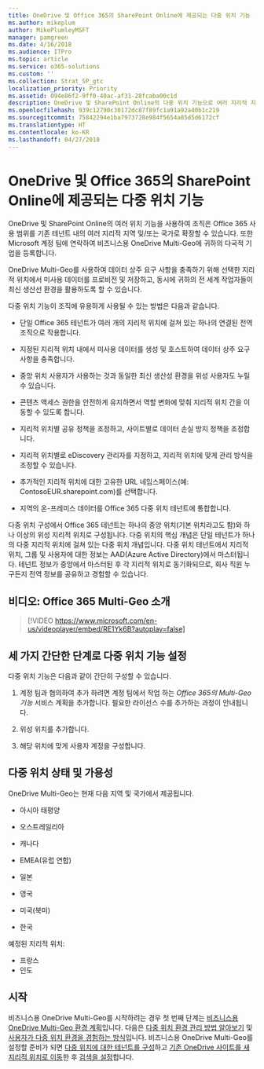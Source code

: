 ```yaml
---
title: OneDrive 및 Office 365의 SharePoint Online에 제공되는 다중 위치 기능
ms.author: mikeplum
author: MikePlumleyMSFT
manager: pamgreen
ms.date: 4/16/2018
ms.audience: ITPro
ms.topic: article
ms.service: o365-solutions
ms.custom: ''
ms.collection: Strat_SP_gtc
localization_priority: Priority
ms.assetid: 094e86f2-9ff0-40ac-af31-28fcaba00c1d
description: OneDrive 및 SharePoint Online의 다중 위치 기능으로 여러 지리적 지역으로 Office 365 범위를 확장합니다.
ms.openlocfilehash: 939c12790c30172dc87f89fc1a91a92a40b1c219
ms.sourcegitcommit: 75842294e1ba7973728e984f5654a85d5d6172cf
ms.translationtype: HT
ms.contentlocale: ko-KR
ms.lasthandoff: 04/27/2018
---
```

# <a name="multi-geo-capabilities-in-onedrive-and-sharepoint-online-in-office-365"></a>OneDrive 및 Office 365의 SharePoint Online에 제공되는 다중 위치 기능

OneDrive 및 SharePoint Online의 여러 위치 기능을 사용하여 조직은 Office 365 사용 범위를 기존 테넌트 내의 여러 지리적 지역 및/또는 국가로 확장할 수 있습니다. 또한 Microsoft 계정 팀에 연락하여 비즈니스용 OneDrive Multi-Geo에 귀하의 다국적 기업을 등록합니다.
  
OneDrive Multi-Geo를 사용하여 데이터 상주 요구 사항을 충족하기 위해 선택한 지리적 위치에서 미사용 데이터를 프로비전 및 저장하고, 동시에 귀하의 전 세계 작업자들이 최신 생산선 환경을 활용하도록 할 수 있습니다.
  
다중 위치 기능이 조직에 유용하게 사용될 수 있는 방법은 다음과 같습니다.
  
- 단일 Office 365 테넌트가 여러 개의 지리적 위치에 걸쳐 있는 하나의 연결된 전역 조직으로 작용합니다.
    
- 지정된 지리적 위치 내에서 미사용 데이터를 생성 및 호스트하여 데이터 상주 요구 사항을 충족합니다.
    
- 중앙 위치 사용자가 사용하는 것과 동일한 최신 생산성 환경을 위성 사용자도 누릴 수 있습니다.
    
- 콘텐츠 액세스 권한을 안전하게 유지하면서 역할 변화에 맞춰 지리적 위치 간을 이동할 수 있도록 합니다.
    
- 지리적 위치별 공유 정책을 조정하고, 사이트별로 데이터 손실 방지 정책을 조정합니다.
    
- 지리적 위치별로 eDiscovery 관리자를 지정하고, 지리적 위치에 맞게 관리 방식을 조정할 수 있습니다.
    
- 추가적인 지리적 위치에 대한 고유한 URL 네임스페이스(예: ContosoEUR.sharepoint.com)를 선택합니다.
    
- 지역의 온-프레미스 데이터를 Office 365 다중 위치 테넌트에 통합합니다.
    
다중 위치 구성에서 Office 365 테넌트는 하나의 중앙 위치(기본 위치라고도 함)와 하나 이상의 위성 지리적 위치로 구성됩니다. 다중 위치의 핵심 개념은 단일 테넌트가 하나의 다중 지리적 위치에 걸쳐 있는 다중 위치 개념입니다. 다중 위치 테넌트에서 지리적 위치, 그룹 및 사용자에 대한 정보는 AAD(Azure Active Directory)에서 마스터됩니다. 테넌트 정보가 중앙에서 마스터된 후 각 지리적 위치로 동기화되므로, 회사 직원 누구든지 전역 정보를 공유하고 경험할 수 있습니다.

## <a name="video-introducing-office-365-multi-geo"></a>비디오: Office 365 Multi-Geo 소개

> [!VIDEO https://www.microsoft.com/en-us/videoplayer/embed/RE1Yk6B?autoplay=false]
  
## <a name="get-multi-geo-features-in-three-simple-steps"></a>세 가지 간단한 단계로 다중 위치 기능 설정

다중 위치 기능은 다음과 같이 간단히 구성할 수 있습니다.
  
1. 계정 팀과 협의하여 추가 하려면 계정 팀에서 작업 하는 _Office 365의 Multi-Geo 기능_ 서비스 계획을 추가합니다. 필요한 라이선스 수를 추가하는 과정이 안내됩니다.
    
2. 위성 위치를 추가합니다.
    
3. 해당 위치에 맞게 사용자 계정을 구성합니다.
    
## <a name="multi-geo-status-and-availability"></a>다중 위치 상태 및 가용성

OneDrive Multi-Geo는 현재 다음 지역 및 국가에서 제공됩니다.
  
- 아시아 태평양
    
- 오스트레일리아
    
- 캐나다
    
- EMEA(유럽 연합)
    
- 일본
    
- 영국
    
- 미국(북미)
    
- 한국
      
예정된 지리적 위치:
  
- 프랑스
- 인도
    
## <a name="getting-started"></a>시작

비즈니스용 OneDrive Multi-Geo를 시작하려는 경우 첫 번째 단계는 [비즈니스용 OneDrive Multi-Geo 환경 계획](plan-for-multi-geo.md)입니다. 다음은 [다중 위치 환경 관리 방법 알아보기](administering-a-multi-geo-environment.md) 및 [사용자가 다중 위치 환경을 경험하는 방식](multi-geo-user-experience.md)입니다. 비즈니스용 OneDrive Multi-Geo를 설정할 준비가 되면 [다중 위치에 대한 테넌트를 구성](multi-geo-tenant-configuration.md)하고 [기존 OneDrive 사이트를 새 지리적 위치로 이동](move-onedrive-between-geo-locations.md)한 후 [검색을 설정](configure-search-for-multi-geo.md)합니다.
